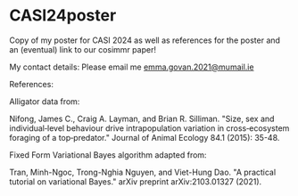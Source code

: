 # CASI24poster
Copy of my poster for CASI 2024 as well as references for the poster and an (eventual) link to our cosimmr paper!

My contact details: Please email me emma.govan.2021@mumail.ie

References:

Alligator data from:

Nifong, James C., Craig A. Layman, and Brian R. Silliman. "Size, sex and individual‐level behaviour drive intrapopulation variation in cross‐ecosystem foraging of a top‐predator." Journal of Animal Ecology 84.1 (2015): 35-48.

Fixed Form Variational Bayes algorithm adapted from:

Tran, Minh-Ngoc, Trong-Nghia Nguyen, and Viet-Hung Dao. "A practical tutorial on variational Bayes." arXiv preprint arXiv:2103.01327 (2021).

